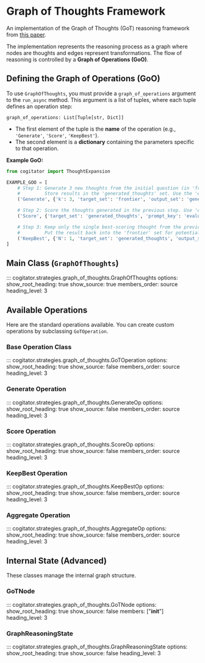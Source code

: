 # Graph of Thoughts Framework

An implementation of the Graph of Thoughts (GoT) reasoning framework from [this paper](https://arxiv.org/abs/2308.09687).

The implementation represents the reasoning process as a graph where nodes are thoughts and edges represent transformations.
The flow of reasoning is controlled by a **Graph of Operations (GoO)**.

## Defining the Graph of Operations (GoO)

To use `GraphOfThoughts`, you must provide a `graph_of_operations` argument to the `run_async` method.
This argument is a list of tuples, where each tuple defines an operation step:

`graph_of_operations: List[Tuple[str, Dict]]`

* The first element of the tuple is the **name** of the operation (e.g., `'Generate'`, `'Score'`, `'KeepBest'`).
* The second element is a **dictionary** containing the parameters specific to that operation.

**Example GoO:**

```python
from cogitator import ThoughtExpansion

EXAMPLE_GOO = [
    # Step 1: Generate 3 new thoughts from the initial question (in 'frontier' set)
    #         Store results in the 'generated_thoughts' set. Use the 'expand' prompt. Expect ThoughtExpansion schema.
    ('Generate', {'k': 3, 'target_set': 'frontier', 'output_set': 'generated_thoughts', 'prompt_key': 'expand', 'response_schema': ThoughtExpansion}),

    # Step 2: Score the thoughts generated in the previous step. Use 'evaluate' prompt.
    ('Score', {'target_set': 'generated_thoughts', 'prompt_key': 'evaluate'}),

    # Step 3: Keep only the single best-scoring thought from the previous step.
    #         Put the result back into the 'frontier' set for potential further steps or final answer generation.
    ('KeepBest', {'N': 1, 'target_set': 'generated_thoughts', 'output_set': 'frontier'})
]
```

## Main Class (`GraphOfThoughts`)

::: cogitator.strategies.graph_of_thoughts.GraphOfThoughts
    options:
        show_root_heading: true
        show_source: true
        members_order: source
        heading_level: 3

## Available Operations

Here are the standard operations available.
You can create custom operations by subclassing `GoTOperation`.

### Base Operation Class

::: cogitator.strategies.graph_of_thoughts.GoTOperation
    options:
        show_root_heading: true
        show_source: false
        members_order: source
        heading_level: 3

### Generate Operation

::: cogitator.strategies.graph_of_thoughts.GenerateOp
    options:
        show_root_heading: true
        show_source: false
        members_order: source
        heading_level: 3

### Score Operation

::: cogitator.strategies.graph_of_thoughts.ScoreOp
    options:
        show_root_heading: true
        show_source: false
        members_order: source
        heading_level: 3

### KeepBest Operation

::: cogitator.strategies.graph_of_thoughts.KeepBestOp
    options:
        show_root_heading: true
        show_source: false
        members_order: source
        heading_level: 3

### Aggregate Operation

::: cogitator.strategies.graph_of_thoughts.AggregateOp
    options:
        show_root_heading: true
        show_source: false
        members_order: source
        heading_level: 3

## Internal State (Advanced)

These classes manage the internal graph structure.

### GoTNode

::: cogitator.strategies.graph_of_thoughts.GoTNode
    options:
        show_root_heading: true
        show_source: false
        members: ["__init__"]
        heading_level: 3

### GraphReasoningState

::: cogitator.strategies.graph_of_thoughts.GraphReasoningState
    options:
        show_root_heading: true
        show_source: false
        heading_level: 3
